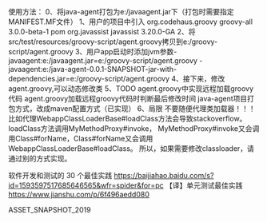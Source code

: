 使用方法：
0、将java-agent打包为e:/javaagent.jar下（打包时需要指定MANIFEST.MF文件）
1、用户的项目中引入
<dependency>
	<groupId>org.codehaus.groovy</groupId>
	<artifactId>groovy-all</artifactId>
	<version>3.0.0-beta-1</version>
	<type>pom</type>
</dependency>
<dependency>
	<groupId>org.javassist</groupId>
	<artifactId>javassist</artifactId>
	<version>3.20.0-GA</version>
</dependency>
2、将src/test/resources/groovy-script/agent.groovy拷贝到e:/groovy-script/agent.groovy
3、用户app启动时添加jvm参数-javaagent:e:/javaagent.jar=e:/groovy-script/agent.groovy
-javaagent:e:/java-agent-0.0.1-SNAPSHOT-jar-with-dependencies.jar=e:/groovy-script/agent.groovy
4、接下来，修改agent.groovy,可以动态修改类
5、TODO
	agent.groovy中实现远程加载groovy代码
	agent.groovy加载远程groovy代码时判断最后修改时间
	java-agent项目打包方式，改成maven配置方式（已实现）
6、局限
不要随便代理类加载器！！！
比如代理WebappClassLoaderBase#loadClass方法会导致stackoverflow。loadClass方法调用MyMethodProxy#invoke，
MyMethodProxy#invoke又会调用Class#forName，Class#forName又会调用WebappClassLoaderBase#loadClass。
所以，如果需要修改classloader，请通过别的方式实现。



软件开发和测试的 30 个最佳实践
https://baijiahao.baidu.com/s?id=1593597517685646565&wfr=spider&for=pc
【译】单元测试最佳实践
https://www.jianshu.com/p/6f496aedd080

ASSET_SNAPSHOT_2019